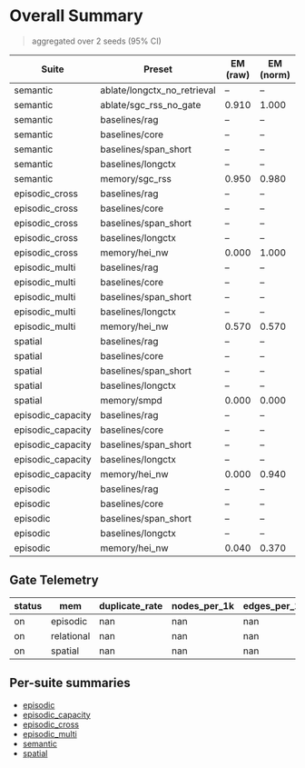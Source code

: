 # Overall Summary

> aggregated over 2 seeds (95% CI)

| Suite | Preset | EM (raw) | EM (norm) | EM | f1 | overlong | format_violation | gate_attempts | generated_tokens | input_tokens | latency_ms_mean | refusal_rate | retrieval_episodic_requests | retrieval_relational_requests | retrieval_spatial_requests | rss_mb | steps_to_goal | store_size | suboptimality_ratio | success_rate | time_ms_per_100 | total_tokens | ⚠️ |
|---|---|---|---|---|---|---|---|---|---|---|---|---|---|---|---|---|---|---|---|---|---|---|---|
| semantic | ablate/longctx_no_retrieval | – | – | – | – | – | – | 0.000 | 110.000 | 3300.000 | 96.889 | – | 0.000 | 0.000 | 0.000 | 1764.451 | – | 0.000 | – | – | 142.117 | 3410.000 |  |
| semantic | ablate/sgc_rss_no_gate | 0.910 | 1.000 | 1.000 | 0.910 | 0.000 | 0.090 | 0.000 | 114.500 | 3150.000 | 86.406 | 0.000 | 0.000 | 50.000 | 0.000 | 1744.021 | – | 0.000 | – | – | 132.399 | 3264.500 |  |
| semantic | baselines/rag | – | – | – | – | – | – | 0.000 | 113.000 | 3150.000 | 74.785 | – | 0.000 | 0.000 | 0.000 | 2706.982 | – | 0.000 | – | – | 114.642 | 3263.000 |  |
| semantic | baselines/core | – | – | – | – | – | – | 0.000 | 112.500 | 3150.000 | 74.223 | – | 0.000 | 0.000 | 0.000 | 2712.408 | – | 0.000 | – | – | 113.796 | 3262.500 |  |
| semantic | baselines/span_short | – | – | – | – | – | – | 0.000 | 114.000 | 3150.000 | 76.004 | – | 0.000 | 0.000 | 0.000 | 2698.307 | – | 0.000 | – | – | 116.474 | 3264.000 |  |
| semantic | baselines/longctx | – | – | – | – | – | – | 0.000 | 111.000 | 3300.000 | 91.066 | – | 0.000 | 0.000 | 0.000 | 2735.037 | – | 0.000 | – | – | 133.540 | 3411.000 |  |
| semantic | memory/sgc_rss | 0.950 | 0.980 | 0.980 | 0.950 | 0.000 | 0.040 | 0.000 | 111.000 | 3150.000 | 85.030 | 0.000 | 0.000 | 50.000 | 0.000 | 1758.363 | – | 0.000 | – | – | 130.424 | 3261.000 |  |
| episodic_cross | baselines/rag | – | – | – | – | – | – | 0.000 | 170.500 | 2058.500 | 101.258 | – | 0.000 | 0.000 | 0.000 | 2946.859 | – | 0.000 | – | – | 227.201 | 2229.000 |  |
| episodic_cross | baselines/core | – | – | – | – | – | – | 0.000 | 170.000 | 2058.500 | 104.031 | – | 0.000 | 0.000 | 0.000 | 2355.301 | – | 0.000 | – | – | 233.465 | 2228.500 |  |
| episodic_cross | baselines/span_short | – | – | – | – | – | – | 0.000 | 166.000 | 2058.500 | 100.874 | – | 0.000 | 0.000 | 0.000 | 2946.352 | – | 0.000 | – | – | 226.800 | 2224.500 |  |
| episodic_cross | baselines/longctx | – | – | – | – | – | – | 0.000 | 169.000 | 2208.500 | 100.368 | – | 0.000 | 0.000 | 0.000 | 2948.244 | – | 0.000 | – | – | 211.135 | 2377.500 |  |
| episodic_cross | memory/hei_nw | 0.000 | 1.000 | 1.000 | 0.257 | 0.000 | 0.610 | 0.000 | 164.000 | 2058.500 | 114.537 | 0.000 | 50.000 | 0.000 | 0.000 | 1756.787 | – | 53.000 | – | – | 257.748 | 2222.500 |  |
| episodic_multi | baselines/rag | – | – | – | – | – | – | 0.000 | 163.500 | 6100.000 | 118.044 | – | 0.000 | 0.000 | 0.000 | 2707.387 | – | 0.000 | – | – | 94.249 | 6263.500 |  |
| episodic_multi | baselines/core | – | – | – | – | – | – | 0.000 | 164.000 | 6100.000 | 115.996 | – | 0.000 | 0.000 | 0.000 | 2697.971 | – | 0.000 | – | – | 92.598 | 6264.000 |  |
| episodic_multi | baselines/span_short | – | – | – | – | – | – | 0.000 | 171.000 | 6100.000 | 121.004 | – | 0.000 | 0.000 | 0.000 | 2699.914 | – | 0.000 | – | – | 96.496 | 6271.000 |  |
| episodic_multi | baselines/longctx | – | – | – | – | – | – | 0.000 | 122.500 | 6250.000 | 98.623 | – | 0.000 | 0.000 | 0.000 | 2708.258 | – | 0.000 | – | – | 77.404 | 6372.500 |  |
| episodic_multi | memory/hei_nw | 0.570 | 0.570 | 0.570 | 0.570 | 0.400 | 0.400 | 0.000 | 160.000 | 6100.000 | 131.306 | 0.000 | 50.000 | 0.000 | 0.000 | 1745.766 | – | 53.000 | – | – | 104.900 | 6260.000 |  |
| spatial | baselines/rag | – | – | – | – | – | – | 0.000 | 884.000 | 5850.000 | 469.479 | – | 0.000 | 0.000 | 0.000 | 2706.873 | – | 0.000 | – | – | 357.081 | 6734.000 |  |
| spatial | baselines/core | – | – | – | – | – | – | 0.000 | 814.500 | 5850.000 | 431.917 | – | 0.000 | 0.000 | 0.000 | 2697.281 | – | 0.000 | – | – | 331.652 | 6664.500 |  |
| spatial | baselines/span_short | – | – | – | – | – | – | 0.000 | 968.500 | 5850.000 | 505.136 | – | 0.000 | 0.000 | 0.000 | 2698.436 | – | 0.000 | – | – | 380.379 | 6818.500 |  |
| spatial | baselines/longctx | – | – | – | – | – | – | 0.000 | 902.500 | 6000.000 | 478.267 | – | 0.000 | 0.000 | 0.000 | 2708.082 | – | 0.000 | – | – | 356.529 | 6902.500 |  |
| spatial | memory/smpd | 0.000 | 0.000 | 0.000 | 0.000 | 0.060 | 0.000 | 0.000 | 972.500 | 5850.000 | 543.792 | 0.000 | 0.000 | 0.000 | 50.000 | 1773.717 | 19.860 | 0.000 | 6.110 | 0.000 | 410.189 | 6822.500 |  |
| episodic_capacity | baselines/rag | – | – | – | – | – | – | 0.000 | 177.000 | 27950.000 | 312.347 | – | 0.000 | 0.000 | 0.000 | 2946.906 | – | 0.000 | – | – | 55.530 | 28127.000 |  |
| episodic_capacity | baselines/core | – | – | – | – | – | – | 0.000 | 189.000 | 27950.000 | 317.923 | – | 0.000 | 0.000 | 0.000 | 2945.443 | – | 0.000 | – | – | 56.497 | 28139.000 |  |
| episodic_capacity | baselines/span_short | – | – | – | – | – | – | 0.000 | 175.000 | 27950.000 | 310.936 | – | 0.000 | 0.000 | 0.000 | 2946.537 | – | 0.000 | – | – | 55.283 | 28125.000 |  |
| episodic_capacity | baselines/longctx | – | – | – | – | – | – | 0.000 | 186.000 | 28100.000 | 321.542 | – | 0.000 | 0.000 | 0.000 | 2949.076 | – | 0.000 | – | – | 56.843 | 28286.000 |  |
| episodic_capacity | memory/hei_nw | 0.000 | 0.940 | 0.940 | 0.230 | 0.060 | 0.680 | 0.000 | 179.500 | 27950.000 | 339.362 | 0.000 | 50.000 | 0.000 | 0.000 | 1768.486 | – | 53.000 | – | – | 60.327 | 28129.500 |  |
| episodic | baselines/rag | – | – | – | – | – | – | 0.000 | 304.000 | 2771.000 | 165.735 | – | 0.000 | 0.000 | 0.000 | 2703.191 | – | 0.000 | – | – | 269.533 | 3075.000 |  |
| episodic | baselines/core | – | – | – | – | – | – | 0.000 | 317.000 | 2771.000 | 187.969 | – | 0.000 | 0.000 | 0.000 | 2342.295 | – | 0.000 | – | – | 304.404 | 3088.000 |  |
| episodic | baselines/span_short | – | – | – | – | – | – | 0.000 | 312.000 | 2771.000 | 169.668 | – | 0.000 | 0.000 | 0.000 | 2698.346 | – | 0.000 | – | – | 275.183 | 3083.000 |  |
| episodic | baselines/longctx | – | – | – | – | – | – | 0.000 | 313.000 | 2921.000 | 174.359 | – | 0.000 | 0.000 | 0.000 | 2707.760 | – | 0.000 | – | – | 269.498 | 3234.000 |  |
| episodic | memory/hei_nw | 0.040 | 0.370 | 0.370 | 0.193 | 0.530 | 0.840 | 0.000 | 296.500 | 2771.000 | 182.299 | 0.000 | 50.000 | 0.000 | 0.000 | 1723.447 | – | 53.000 | – | – | 297.159 | 3067.500 |  |

## Gate Telemetry
| status | mem | duplicate_rate | nodes_per_1k | edges_per_1k |
|---|---|---|---|---|
| on | episodic | nan | nan | nan |
| on | relational | nan | nan | nan |
| on | spatial | nan | nan | nan |

## Per-suite summaries
- [episodic](episodic/summary.md)
- [episodic_capacity](episodic_capacity/summary.md)
- [episodic_cross](episodic_cross/summary.md)
- [episodic_multi](episodic_multi/summary.md)
- [semantic](semantic/summary.md)
- [spatial](spatial/summary.md)